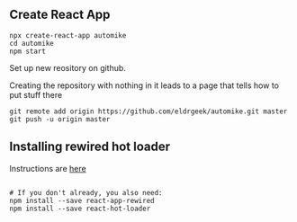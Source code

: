 ## Create React App

```
npx create-react-app automike
cd automike
npm start
```
Set up new reository on github.

Creating the repository with nothing in  it
leads to a page that tells how to put stuff there

```
git remote add origin https://github.com/eldrgeek/automike.git master
git push -u origin master
```

## Installing rewired hot loader

Instructions are [here](https://github.com/cdharris/react-app-rewire-hot-loader)

```npm install --save react-app-rewire-hot-loader

# If you don't already, you also need:
npm install --save react-app-rewired
npm install --save react-hot-loader
```

